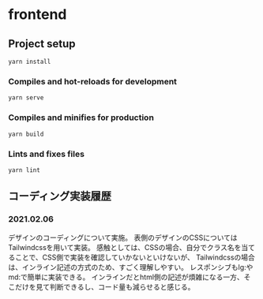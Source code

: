 # frontend

## Project setup
```
yarn install
```

### Compiles and hot-reloads for development
```
yarn serve
```

### Compiles and minifies for production
```
yarn build
```

### Lints and fixes files
```
yarn lint
```

## コーディング実装履歴

### 2021.02.06
デザインのコーディングについて実施。
表側のデザインのCSSについてはTailwindcssを用いて実装。
感触としては、CSSの場合、自分でクラス名を当てることで、CSS側で実装を確認していかないといけないが、
Tailwindcssの場合は、インライン記述の方式のため、すごく理解しやすい。
レスポンシブもlg:やmd:で簡単に実装できる。
インラインだとhtml側の記述が煩雑になる一方、そこだけを見て判断できるし、コード量も減らせると感じる。